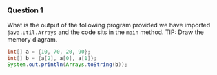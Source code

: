 ### Question 1

What is the output of the following program provided we have imported `java.util.Arrays` and the code sits in the `main` method.
TIP: Draw the memory diagram.

```java
int[] a = {10, 70, 20, 90};
int[] b = {a[2], a[0], a[1]};
System.out.println(Arrays.toString(b));
```
